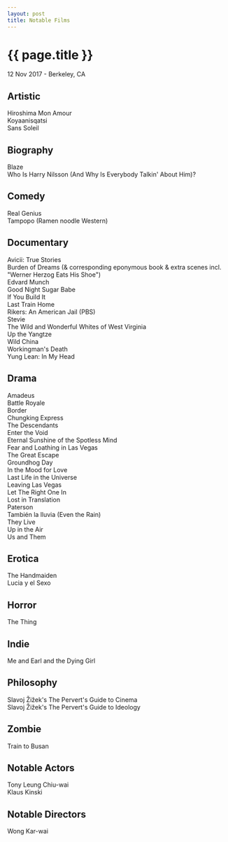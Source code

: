 ```yaml
---
layout: post
title: Notable Films
---
```


{{ page.title }}
================

<p class="meta">12 Nov 2017 - Berkeley, CA</p>

## Artistic
Hiroshima Mon Amour  
Koyaanisqatsi  
Sans Soleil

## Biography
Blaze  
Who Is Harry Nilsson (And Why Is Everybody Talkin' About Him)?

## Comedy
Real Genius  
Tampopo (Ramen noodle Western)

## Documentary
Avicii: True Stories  
Burden of Dreams (& corresponding eponymous book & extra scenes incl. "Werner Herzog Eats His Shoe")  
Edvard Munch  
Good Night Sugar Babe  
If You Build It  
Last Train Home  
Rikers: An American Jail (PBS)  
Stevie  
The Wild and Wonderful Whites of West Virginia  
Up the Yangtze  
Wild China  
Workingman's Death  
Yung Lean: In My Head

## Drama
Amadeus  
Battle Royale  
Border  
Chungking Express  
The Descendants  
Enter the Void  
Eternal Sunshine of the Spotless Mind  
Fear and Loathing in Las Vegas  
The Great Escape  
Groundhog Day  
In the Mood for Love  
Last Life in the Universe  
Leaving Las Vegas  
Let The Right One In  
Lost in Translation  
Paterson  
También la lluvia (Even the Rain)  
They Live  
Up in the Air  
Us and Them

## Erotica
The Handmaiden  
Lucia y el Sexo

## Horror
The Thing

## Indie
Me and Earl and the Dying Girl

## Philosophy
Slavoj Žižek's The Pervert's Guide to Cinema  
Slavoj Žižek's The Pervert's Guide to Ideology

## Zombie
Train to Busan

## Notable Actors
Tony Leung Chiu-wai  
Klaus Kinski

## Notable Directors
Wong Kar-wai
